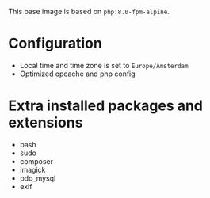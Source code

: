 This base image is based on `php:8.0-fpm-alpine`.

# Configuration
- Local time and time zone is set to `Europe/Amsterdam`
- Optimized opcache and php config

# Extra installed packages and extensions
- bash
- sudo
- composer
- imagick
- pdo_mysql
- exif